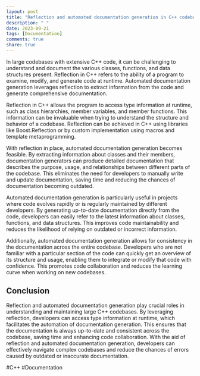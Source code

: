```yaml
---
layout: post
title: "Reflection and automated documentation generation in C++ codebases."
description: " "
date: 2023-09-21
tags: [Documentation]
comments: true
share: true
---
```


In large codebases with extensive C++ code, it can be challenging to understand and document the various classes, functions, and data structures present. Reflection in C++ refers to the ability of a program to examine, modify, and generate code at runtime. Automated documentation generation leverages reflection to extract information from the code and generate comprehensive documentation.

Reflection in C++ allows the program to access type information at runtime, such as class hierarchies, member variables, and member functions. This information can be invaluable when trying to understand the structure and behavior of a codebase. Reflection can be achieved in C++ using libraries like Boost.Reflection or by custom implementation using macros and template metaprogramming.

With reflection in place, automated documentation generation becomes feasible. By extracting information about classes and their members, documentation generators can produce detailed documentation that describes the purpose, usage, and relationships between different parts of the codebase. This eliminates the need for developers to manually write and update documentation, saving time and reducing the chances of documentation becoming outdated.

Automated documentation generation is particularly useful in projects where code evolves rapidly or is regularly maintained by different developers. By generating up-to-date documentation directly from the code, developers can easily refer to the latest information about classes, functions, and data structures. This improves code maintainability and reduces the likelihood of relying on outdated or incorrect information.

Additionally, automated documentation generation allows for consistency in the documentation across the entire codebase. Developers who are not familiar with a particular section of the code can quickly get an overview of its structure and usage, enabling them to integrate or modify that code with confidence. This promotes code collaboration and reduces the learning curve when working on new codebases.

## Conclusion

Reflection and automated documentation generation play crucial roles in understanding and maintaining large C++ codebases. By leveraging reflection, developers can access type information at runtime, which facilitates the automation of documentation generation. This ensures that the documentation is always up-to-date and consistent across the codebase, saving time and enhancing code collaboration. With the aid of reflection and automated documentation generation, developers can effectively navigate complex codebases and reduce the chances of errors caused by outdated or inaccurate documentation.

#C++ #Documentation